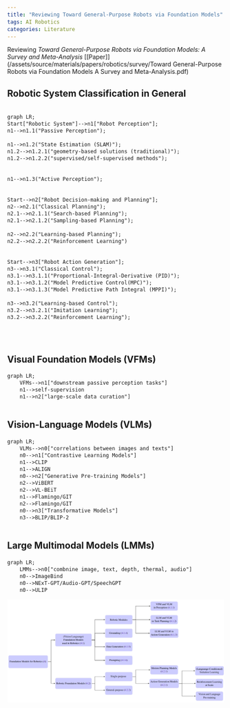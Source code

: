 ```yaml
---
title: "Reviewing Toward General-Purpose Robots via Foundation Models"
tags: AI Robotics
categories: Literature
---
```


Reviewing _Toward General-Purpose Robots via Foundation Models: A Survey and Meta-Analysis_ [[Paper]](/assets/source/materials/papers/robotics/survey/Toward General-Purpose Robots via Foundation Models A Survey and Meta-Analysis.pdf)


## Robotic System Classification in General

```mermaid

graph LR;
Start["Robotic System"]-->n1["Robot Perception"];
n1-->n1.1("Passive Perception");

n1-->n1.2("State Estimation (SLAM)");
n1.2-->n1.2.1("geometry-based solutions (traditional)");
n1.2-->n1.2.2("supervised/self-supervised methods");


n1-->n1.3("Active Perception");


Start-->n2["Robot Decision-making and Planning"];
n2-->n2.1("Classical Planning");
n2.1-->n2.1.1("Search-based Planning");
n2.1-->n2.1.2("Sampling-based Planning");

n2-->n2.2("Learning-based Planning");
n2.2-->n2.2.2("Reinforcement Learning")


Start-->n3["Robot Action Generation"];
n3-->n3.1("Classical Control");
n3.1-->n3.1.1("Proportional-Integral-Derivative (PID)");
n3.1-->n3.1.2("Model Predictive Control(MPC)");
n3.1-->n3.1.3("Model Predictive Path Integral (MPPI)");

n3-->n3.2("Learning-based Control");
n3.2-->n3.2.1("Imitation Learning");
n3.2-->n3.2.2("Reinforcement Learning");




```

## Visual Foundation Models (VFMs)
```mermaid
graph LR;
    VFMs-->n1["downstream passive perception tasks"]
    n1-->self-supervision
    n1-->n2["large-scale data curation"]
    
```

## Vision-Language Models (VLMs)

```mermaid
graph LR;
    VLMs-->n0["correlations between images and texts"]
    n0-->n1["Contrastive Learning Models"]
    n1-->CLIP
    n1-->ALIGN
    n0-->n2["Generative Pre-training Models"]
    n2-->ViBERT
    n2-->VL-BEiT
    n1-->Flamingo/GIT
    n2-->Flamingo/GIT
    n0-->n3["Transformative Models"]
    n3-->BLIP/BLIP-2
    
```

## Large Multimodal Models (LMMs)

```mermaid
graph LR;
    LMMs-->n0["combnine image, text, depth, thermal, audio"]
    n0-->ImageBind
    n0-->NExT-GPT/Audio-GPT/SpeechGPT
    n0-->ULIP
```


![img](/assets/source/image/blog/foundation%20models%20for%20robotics.png)
